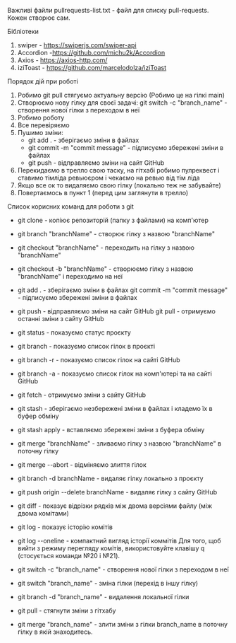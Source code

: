 Важливі файли pullrequests-list.txt - файл для списку pull-requests. Кожен
створює сам.

Бібліотеки

1. swiper - https://swiperjs.com/swiper-api
2. Accordion -https://github.com/michu2k/Accordion
3. Axios - https://axios-http.com/
4. iziToast - https://github.com/marcelodolza/iziToast

Порядок дій при роботі

1. Робимо git pull стягуємо актуальну версію (Робимо це на гілкі main)
2. Створюємо нову гілку для своєї задачі: git switch -c "branch_name" -
   створення нової гілки з переходом в неї
3. Робимо роботу
4. Все перевіряємо
5. Пушимо зміни:
   - git add . - зберігаємо зміни в файлах
   - git commit -m "commit message" - підписуємо збережені зміни в файлах
   - git push - відправляємо зміни на сайт GitHub
6. Перекидаємо в трелло свою таску, на гітхабі робимо пулреквест і ставимо
   тімліда ревьюєром і чекаємо на ревью від тім ліда
7. Якщо все ок то видаляємо свою гілку (локально теж не забувайте)
8. Повертаємось в пункт 1 (перед цим заглянути в трелло)

Список корисних команд для роботи з git

- git clone - копіює репозиторій (папку з файлами) на комп'ютер
- git branch "branchName" - створює гілку з назвою "branchName"
- git checkout "branchName" - переходить на гілку з назвою "branchName"
- git checkout -b "branchName" - створюємо гілку з назвою "branchName" і
  переходимо на неї
- git add . - зберігаємо зміни в файлах git commit -m "commit message" -
  підписуємо збережені зміни в файлах
- git push - відправляємо зміни на сайт GitHub git pull - отримуємо останні
  зміни з сайту GitHub
- git status - показуємо статус проєкту
- git branch - показуємо список гілок в проєкті
- git branch -r - показуємо список гілок на сайті GitHub
- git branch -a - показуємо список гілок на комп'ютері та на сайті GitHub
- git fetch - отримуємо зміни з сайту GitHub
- git stash - зберігаємо незбережені зміни в файлах і кладемо їх в буфер обміну
- git stash apply - вставляємо збережені зміни з буфера обміну
- git merge "branchName" - зливаємо гілку з назвою "branchName" в поточну гілку
- git merge --abort - відміняємо злиття гілок
- git branch -d branchName - видаляє гілку локально з проєкту
- git push origin --delete branchName - видаляє гілку з сайту GitHub
- git diff - показує відрізки рядків між двома версіями файлу (між двома
  комітами)
- git log - показує історію комітів
- git log --oneline - компактний вигляд історії коммітів Для того, щоб вийти з
  режиму перегляду комітів, використовуйте клавішу q (стосується команди №20 і
  №21).

- git switch -c "branch_name" - створення нової гілки з переходом в неї
- git switch "branch_name" - зміна гілки (перехід в іншу гілку)
- git branch -d "branch_name" - видалення локальної гілки
- git pull - стягнути зміни з гітхабу
- git merge "branch_name" - злити зміни з гілки branch_name в поточну гілку в
  якій знаходитесь.
